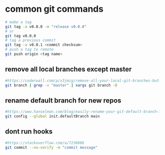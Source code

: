 # common git commands

```bash
# make a tag
git tag -a v0.0.0 -m "release v0.0.0"
# or
git tag v0.0.0
# tag a previous commit
git tag -a v0.0.1 <commit checksum>
# push a tag to remote
git push origin <tag name>
```

## remove all local branches except master

```bash
#https://coderwall.com/p/x3jmig/remove-all-your-local-git-branches-but-keep-master
git branch | grep -v "master" | xargs git branch -D
```

## rename default branch for new repos

```bash
#https://www.hanselman.com/blog/easily-rename-your-git-default-branch-from-master-to-main
git config --global init.defaultBranch main
```

## dont run hooks

```bash
#https://stackoverflow.com/a/7230886
git commit --no-verify -m "commit message"
```
